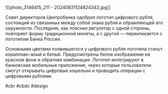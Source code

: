 
![[photo_3146415_211 - 20240831124824342.jpg]]

Совет директоров Центробанка одобрил логотип цифрового рубля, состоящий из связанных между собой знака рубля и обрамляющей его окружности. Последняя, как пояснил регулятор с одной стороны, повторяет форму традиционной монеты, а с другой — перекликается с логотипом Банка России.

Основными цветами появившегося у цифрового рубля логотипа станут кораллово-алый и белый. Предусмотрены белое изображение на красном фоне и обратная комбинация. Логотип интегрируют в банковские мобильные приложения, через которые пользователи смогут открывать цифровые кошельки и проводить операции с цифровыми рублями.

#cbr #cbdc #design 